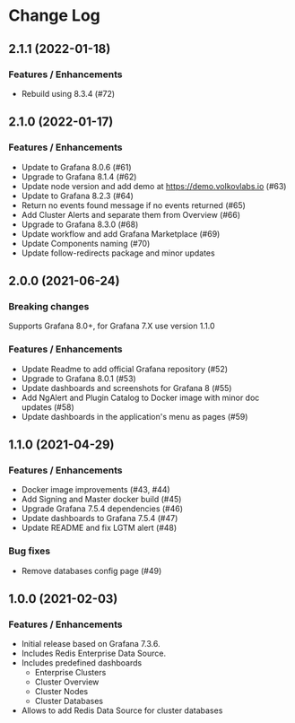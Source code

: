 # Change Log

## 2.1.1 (2022-01-18)

### Features / Enhancements

- Rebuild using 8.3.4 (#72)

## 2.1.0 (2022-01-17)

### Features / Enhancements

- Update to Grafana 8.0.6 (#61)
- Upgrade to Grafana 8.1.4 (#62)
- Update node version and add demo at https://demo.volkovlabs.io (#63)
- Update to Grafana 8.2.3 (#64)
- Return no events found message if no events returned (#65)
- Add Cluster Alerts and separate them from Overview (#66)
- Upgrade to Grafana 8.3.0 (#68)
- Update workflow and add Grafana Marketplace (#69)
- Update Components naming (#70)
- Update follow-redirects package and minor updates

## 2.0.0 (2021-06-24)

### Breaking changes

Supports Grafana 8.0+, for Grafana 7.X use version 1.1.0

### Features / Enhancements

- Update Readme to add official Grafana repository (#52)
- Upgrade to Grafana 8.0.1 (#53)
- Update dashboards and screenshots for Grafana 8 (#55)
- Add NgAlert and Plugin Catalog to Docker image with minor doc updates (#58)
- Update dashboards in the application's menu as pages (#59)

## 1.1.0 (2021-04-29)

### Features / Enhancements

- Docker image improvements (#43, #44)
- Add Signing and Master docker build (#45)
- Upgrade Grafana 7.5.4 dependencies (#46)
- Update dashboards to Grafana 7.5.4 (#47)
- Update README and fix LGTM alert (#48)

### Bug fixes

- Remove databases config page (#49)

## 1.0.0 (2021-02-03)

### Features / Enhancements

- Initial release based on Grafana 7.3.6.
- Includes Redis Enterprise Data Source.
- Includes predefined dashboards
  - Enterprise Clusters
  - Cluster Overview
  - Cluster Nodes
  - Cluster Databases
- Allows to add Redis Data Source for cluster databases

